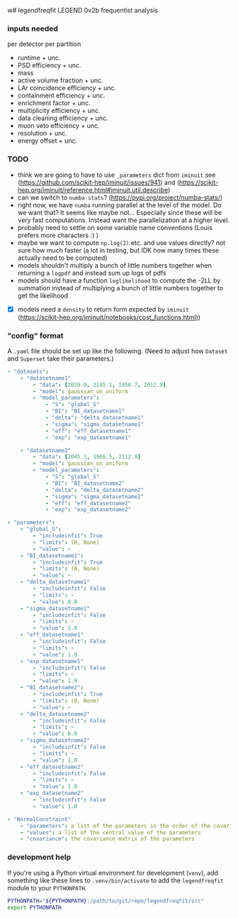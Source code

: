 w# legendfreqfit
LEGEND 0v2b frequentist analysis

### inputs needed
per detector per partition
- runtime + unc.
- PSD efficiency + unc.
- mass
- active volume fraction + unc.
- LAr coincidence efficiency + unc.
- containment efficiency + unc.
- enrichment factor + unc.
- multiplicity efficiency + unc.
- data cleaning efficiency + unc.
- muon veto efficiency + unc.
- resolution + unc.
- energy offset + unc.

### TODO
- think we are going to have to use `_parameters` dict from `iminuit` see (https://github.com/scikit-hep/iminuit/issues/941) and (https://scikit-hep.org/iminuit/reference.html#iminuit.util.describe)
- can we switch to `numba-stats`? (https://pypi.org/project/numba-stats/)
- right now, we have `numba` running parallel at the level of the model. Do we want that? It seems like maybe not... Especially since these will be very fast computations. Instead want the parallelization at a higher level.
- probably need to settle on some variable name conventions (Louis prefers more characters :) )
- maybe we want to compute `np.log(2)` etc. and use values directly? not sure how much faster (a lot in testing, but IDK how many times these actually need to be computed)
- models shouldn't multiply a bunch of little numbers together when returning a `logpdf` and instead sum up logs of pdfs
- models should have a function `loglikelihood` to compute the -2LL by summation instead of multiplying a bunch of little numbers together to get the likelihood
- [x] models need a `density` to return form expected by `iminuit` ([https://scikit-hep.org/iminuit/notebooks/cost_functions.html)](https://scikit-hep.org/iminuit/notebooks/cost_functions.html#Extended-unbinned-fit))

### "config" format

A `.yaml` file should be set up like the following. (Need to adjust how `Dataset` and `Superset` take their parameters.)

```yaml
- "datasets":
    - "datasetname1"
        - "data": [2039.0, 2145.1, 1956.7, 2012.9]
        - "model": gaussian_on_uniform
        - "model_parameters":
            - "S": "global_S"
            - "BI": "BI_datasetname1"
            - "delta": "delta_datasetname1"
            - "sigma": "sigma_datasetname1"
            - "eff": "eff_datasetname1"
            - "exp": "exp_datasetname1"

    - "datasetname2"
        - "data": [2045.1, 1966.5, 2112.9]
        - "model": gaussian_on_uniform
        - "model_parameters":
            - "S": "global_S"
            - "BI": "BI_datasetname2"
            - "delta": "delta_datasetname2"
            - "sigma": "sigma_datasetname2"
            - "eff": "eff_datasetname2"
            - "exp": "exp_datasetname2"

- "parameters":
    - "global_S":
        - "includeinfit": True
        - "limits": (0, None)
        - "value": ~
    - "BI_datasetname1":
        - "includeinfit": True
        - "limits": (0, None)
        - "value": ~
    - "delta_datasetname1"
        - "includeinfit": False
        - "limits": ~
        - "value": 0.0
    - "sigma_datasetname1"
        - "includeinfit": False
        - "limits": ~
        - "value": 1.0
    - "eff_datasetname1"
        - "includeinfit": False
        - "limits": ~
        - "value": 1.0
    - "exp_datasetname1"
        - "includeinfit": False
        - "limits": ~
        - "value": 1.0
    - "BI_datasetname2":
        - "includeinfit": True
        - "limits": (0, None)
        - "value": ~
    - "delta_datasetname2"
        - "includeinfit": False
        - "limits": ~
        - "value": 0.0
    - "sigma_datasetname2"
        - "includeinfit": False
        - "limits": ~
        - "value": 1.0
    - "eff_datasetname2"
        - "includeinfit": False
        - "limits": ~
        - "value": 1.0
    - "exp_datasetname2"
        - "includeinfit": False
        - "value": 1.0

- "NormalConstraint"
    - "parameters": a list of the parameters in the order of the covariance matrix
    - "values": a list of the central value of the parameters
    - "covariance": the covariance matrix of the parameters
```

### development help
If you're using a Python virtual environment for development (`venv`), add something like these lines to `.venv/bin/activate` to add the `legendfreqfit` module to your `PYTHONPATH`.

```bash
PYTHONPATH="${PYTHONPATH}:/path/to/git/repo/legendfreqfit/src"
export PYTHONPATH
```
